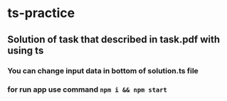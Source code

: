 # ts-practice

## Solution of task that described in task.pdf with using ts

### You can change input data in bottom of solution.ts file

### for run app use command `npm i && npm start`
